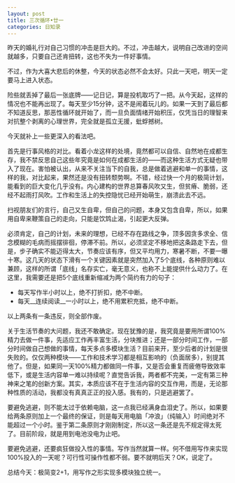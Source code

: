 ```yaml
---
layout: post
title: 三次循环•廿一
categories: 日知录
---
```


昨天的婚礼行对自己习惯的冲击是巨大的。不过，冲击越大，说明自己改进的空间就越多，只要自己还肯扭转，这也不失为一件好事情。

不过，作为大喜大悲后的休整，今天的状态必然不会太好。只此一天吧，明天一定要马上进入状态。

险些就丢掉了最后一张底牌——记日记，算是投机取巧了一把。从今天起，这样的情况也不能再出现了。每天至少15分钟，这不是闹着玩儿的。如果一天到了最后都不知道反思，那恶性循环就开始了，而一旦负面情绪开始积压，仅凭当日的理智来对抗整个剥离的心理世界，完全就是孤立无援，蚍蜉撼树。

今天就补上一些更深入的看法吧。

首先是行事风格的对比。看着小龙这样的处境，竟然都可以自信、自然地在成都生存，我不禁反思自己这些年究竟是如何在成都生活的——而这种生活方式无疑也带入了现在。害怕被认出，从来不关注当下的自我，总是做着逃避和单一的事情，这样的我，对比起来，果然还是没有扭转颓势啊。不错，经过快一个月的极简计划，能看到的巨大变化几乎没有。内心建构的世界总算春风吹又生，但贫瘠、脆弱，还经不起雨打风吹。工作和生活上的失控隐忧已经开始萌生，崩溃此去不远。

扫视朋友们的言行，自己又生自卑，但自己的问题，本身又包含自卑，所以，如果用自卑来鞭策自己的走向，只能是饮鸩止渴，引起更大反弹。

必须肯定，自己的计划，未来的理想，已经不存在路线之争，顶多因贪多求全、信念模糊的毛病而摇摆徘徊，停滞不前。所以，必须坚定不移地把这条路走下去，但是，步子确实不能迈得太大，节奏应该有序，但又平均用力，寒暑不断，不要一曝十寒。这几天的状态下滑有一个关键因素就是突然加入了5个底线，各种原则难以兼顾，这样的所谓「底线」名存实亡，毫无意义，也称不上能提供什么动力了。在这里，我需要还是把5个底线重新缩减为两个简约有力的句子：

- 每天写作半小时以上，绝不打折扣，绝不中断。
- 每天__连续阅读__一小时以上，绝不用累积充抵，绝不中断。

以上两条有一条违反，则全部作废。

关于生活节奏的大问题，我还不敢确定。现在犹豫的是，我究竟是要用所谓100%精力去做一件事，先适应工作再丰富生活，分块推进；还是一部分时间工作，一部分时间做自己想做的事情，每天多点多模块生活？目前来开，至少后者的计划是很失败的。仅仅两种模块——工作和技术学习都是相互影响的（负面居多），别提其他了。但是，如果同一天100%精力都做同一件事，又是否会重复而疲倦导致效率低下，或是生活内容单一难以持续呢？直觉告诉我，两者都不完美，一定有第三种神来之笔的创新方案。其实，本质应该不在于生活内容的交互作用，而是，无论那种性质的活动，我都没有真真正正的投入感。我有的，只是逃避罢了。

要避免逃避，则不能太过于依赖电脑，这一点我已经满身血泪史了。所以，如果要给两条原则加上一个最终的保证，则是每天用电脑「冲浪」（纯输入）时间绝对不能超过一个小时。鉴于第二条原则才刚刚制定，所以这一条还是先不规定得太死了。目前阶段，就是用到电池没电为止吧。

要避免逃避，还要疯狂做投入性的事情。写作当然就算一样。何不借用写作来实现100%投入的一天呢？可行性可操作性都不弱。要不就明后天？OK，说定了。

总结今天：极简变2+1，用写作之形实现多模块独立统一。